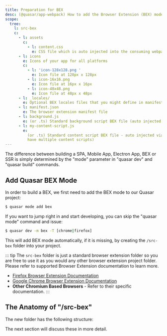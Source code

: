 ```yaml
---
title: Preparation for BEX
desc: (@quasar/app-webpack) How to add the Browser Extension (BEX) mode into a Quasar app.
scope:
  tree:
    l: src-bex
    c:
      - l: assets
        c:
          - l: content.css
            e: CSS file which is auto injected into the consuming webpage via the manifest.json
      - l: icons
        e: Icons of your app for all platforms
        c:
          - l: 'icon-128x128.png '
            e: Icon file at 128px x 128px
          - l: icon-16x16.png
            e: Icon file at 16px x 16px
          - l: icon-48x48.png
            e: Icon file at 48px x 48px
      - l: _locales/
        e: Optional BEX locales files that you might define in manifest
      - l: manifest.json
        e: The browser extension manifest file
      - l: background.js
        e: (or .ts) Standard background script BEX file (auto injected via manifest.json)
      - l: my-content-script.js
        e:
          (or .ts) Standard content script BEX file - auto injected via manifest.json (you can
          have multiple content scripts)
---
```


The difference between building a SPA, Mobile App, Electron App, BEX or SSR is simply determined by the "mode" parameter in "quasar dev" and "quasar build" commands.

## Add Quasar BEX Mode

In order to build a BEX, we first need to add the BEX mode to our Quasar project:

```bash
$ quasar mode add bex
```

If you want to jump right in and start developing, you can skip the "quasar mode" command and issue:

```bash
$ quasar dev -m bex -T [chrome|firefox]
```

This will add BEX mode automatically, if it is missing, by creating the `/src-bex` folder into your project.

::: tip
The `src-bex` folder is just a standard browser extension folder so you are free to use it as you would any other browser extension project folder. Please refer to supported Browser Extension documentation to learn more.

- [Firefox Browser Extension Documentation](https://developer.mozilla.org/en-US/docs/Mozilla/Add-ons/WebExtensions)
- [Google Chrome Browser Extension Documentation](https://developer.chrome.com/extensions)
- **Other Chromium Based Browsers** - Refer to their specific documentation.
  :::

## The Anatomy of "/src-bex"

The new folder has the following structure:

<DocTree :def="scope.tree" />

The next section will discuss these in more detail.
